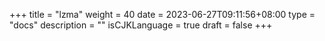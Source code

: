 +++
title = "lzma"
weight = 40
date = 2023-06-27T09:11:56+08:00
type = "docs"
description = ""
isCJKLanguage = true
draft = false
+++